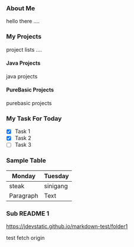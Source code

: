 ### About Me
hello there ....

### My Projects
project lists .... 

#### Java Projects
java projects

#### PureBasic Projects
purebasic projects

### My Task For Today

- [x] Task 1
- [x] Task 2
- [ ] Task 3

### Sample Table

| Monday | Tuesday |
| ----------- | ----------- |
| steak | sinigang |
| Paragraph | Text |

### Sub README 1

<https://jdevstatic.github.io/markdown-test/folder1>

test fetch origin
